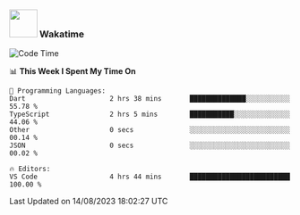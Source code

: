 ### <img src="https://media.giphy.com/media/VgCDAzcKvsR6OM0uWg/giphy.gif" width="50"> Wakatime

  <!--START_SECTION:waka-->
![Code Time](http://img.shields.io/badge/Code%20Time-1%2C431%20hrs%2013%20mins-blue)

📊 **This Week I Spent My Time On** 

```text
💬 Programming Languages: 
Dart                     2 hrs 38 mins       ██████████████░░░░░░░░░░░   55.78 % 
TypeScript               2 hrs 5 mins        ███████████░░░░░░░░░░░░░░   44.06 % 
Other                    0 secs              ░░░░░░░░░░░░░░░░░░░░░░░░░   00.14 % 
JSON                     0 secs              ░░░░░░░░░░░░░░░░░░░░░░░░░   00.02 % 

🔥 Editors: 
VS Code                  4 hrs 44 mins       █████████████████████████   100.00 % 
```


 Last Updated on 14/08/2023 18:02:27 UTC
<!--END_SECTION:waka-->
